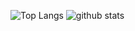 <p> 
  <img alt="Top Langs"src="https://github-readme-stats.vercel.app/api/top-langs/?username=niiharamegumu&langs_count=8&hide=liquid&theme=dracula" />
  <img alt="github stats" src="https://github-readme-stats.vercel.app/api?username=niiharamegumu&theme=dracula&show_icons=true" />
</p>
